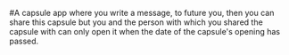 #A capsule app where you write a message, to future you, then you can share this capsule but you and the person with which you shared the capsule with can only open it when the date of the capsule's opening has passed.

